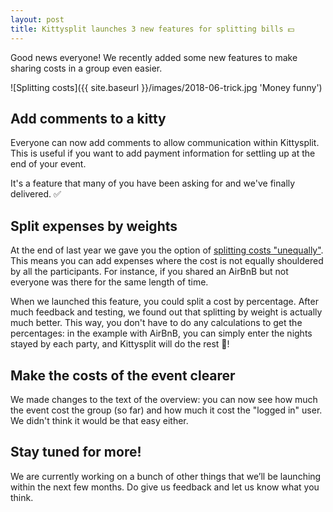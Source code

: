 ```yaml
---
layout: post
title: Kittysplit launches 3 new features for splitting bills 💵
---
```


Good news everyone! We recently added some new features to make sharing costs
 in a group even easier.

![Splitting costs]({{ site.baseurl }}/images/2018-06-trick.jpg 'Money funny')

## Add comments to a kitty

Everyone can now add comments to allow communication within Kittysplit.
This is useful if you want to add payment information for settling up at the
end of your event.

It's a feature that many of you have been asking for and we've finally delivered. ✅

## Split expenses by weights

At the end of last year we gave you the option of [splitting costs "unequally"](/unequal-split).
This means you can add expenses where the cost is not equally shouldered by all the participants. For instance, if you shared an AirBnB but not everyone was there for the same length of time.

When we launched this feature, you could split a cost by percentage. After much feedback and testing,
we found out that splitting by weight is actually much better. This way, you don't have to do any calculations to get the percentages: in the example with AirBnB, you can simply enter the nights stayed by each party, and Kittysplit will do the rest 🎩!

## Make the costs of the event clearer

We made changes to the text of the overview: you can now see how much the event
cost the group (so far) and how much it cost the "logged in" user. We didn't think
it would be that easy either.

## Stay tuned for more!

We are currently working on a bunch of other things that we’ll be launching within the next few months. Do give us feedback and let us know what you think.
